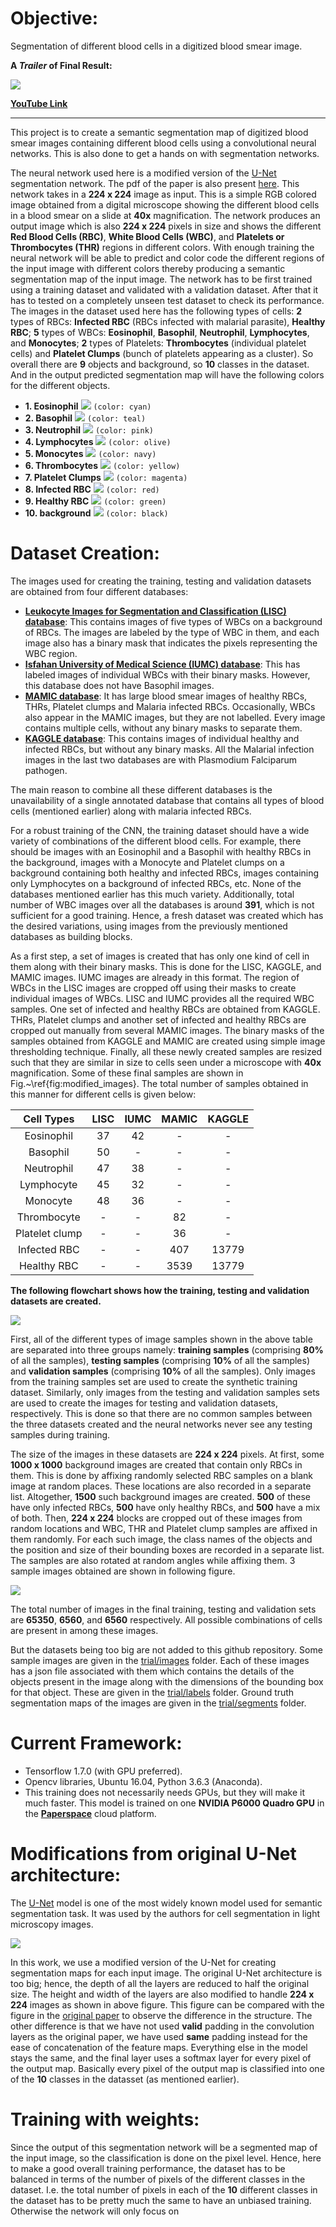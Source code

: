 # Objective: 
Segmentation of different blood cells in a digitized blood smear image.

**A *Trailer* of Final Result:**

![](images/blood_cell_segmentation_resized.gif)

[**YouTube Link**](https://www.youtube.com/watch?v=iXx_U7ga3FU&feature=youtu.be)

---

This project is to create a semantic segmentation map of digitized blood smear images containing different blood cells using a convolutional neural networks.
This is also done to get a hands on with segmentation networks.

The neural network used here is a modified version of the [U-Net](https://arxiv.org/abs/1505.04597) segmentation network. The pdf of the paper is also present [here](extra_files/Unet.pdf).
This network takes in a **224 x 224** image as input. This is a simple RGB colored image obtained from a digital microscope showing the different blood cells in a blood smear on a slide at **40x** magnification.
The network produces an output image which is also **224 x 224** pixels in size and shows the different **Red Blood Cells (RBC)**, **White Blood Cells (WBC)**, and **Platelets or Thrombocytes (THR)** regions in different colors.
With enough training the neural network will be able to predict and color code the different regions of the input image with different colors thereby producing a semantic segmentation map of the input image.
The network has to be first trained using a training dataset and validated with a validation dataset. After that it has to tested on a completely unseen test dataset to check its performance.
The images in the dataset used here has the following types of cells: **2** types of RBCs: **Infected RBC** (RBCs infected with malarial parasite), **Healthy RBC**; 
**5** types of WBCs: **Eosinophil**, **Basophil**, **Neutrophil**, **Lymphocytes**, and **Monocytes**; 
**2** types of Platelets: **Thrombocytes** (individual platelet cells) and **Platelet Clumps** (bunch of platelets appearing as a cluster).
So overall there are **9** objects and background, so **10** classes in the dataset. And in the output predicted segmentation map will have the following colors for the different objects.

* **1. Eosinophil** ![](https://placehold.it/20/00ffff?text=+)   `(color: cyan)`
* **2. Basophil** ![](https://placehold.it/20/008080?text=+)   `(color: teal)`
* **3. Neutrophil** ![](https://placehold.it/20/fbbebe?text=+)   `(color: pink)`
* **4. Lymphocytes** ![](https://placehold.it/20/808000?text=+)   `(color: olive)`
* **5. Monocytes** ![](https://placehold.it/20/000080?text=+)   `(color: navy)`
* **6. Thrombocytes** ![](https://placehold.it/20/ffff00?text=+)   `(color: yellow)`
* **7. Platelet Clumps** ![](https://placehold.it/20/ff00ff?text=+)   `(color: magenta)`
* **8. Infected RBC** ![](https://placehold.it/20/ff0000?text=+)   `(color: red)`
* **9. Healthy RBC** ![](https://placehold.it/20/00ff00?text=+)   `(color: green)`
* **10. background** ![](https://placehold.it/20/000000?text=+)   `(color: black)`

# Dataset Creation:
The images used for creating the training, testing and validation datasets are obtained from four different databases: 
* [**Leukocyte Images for Segmentation and Classification (LISC) database**](http://users.cecs.anu.edu.au/~hrezatofighi/publications.htm): This contains images of five types of WBCs on a background of RBCs. The images are labeled by the type of WBC in them, and each image also has a binary mask that indicates the pixels representing the WBC region.
* [**Isfahan University of Medical Science (IUMC) database**](https://misp.mui.ac.ir/fa): This has labeled images of individual WBCs with their binary masks. However, this database does not have Basophil images.
* [**MAMIC database**](http://fimm.webmicroscope.net/Research/Momic): It has large blood smear images of healthy RBCs, THRs, Platelet clumps and Malaria infected RBCs. Occasionally, WBCs also appear in the MAMIC images, but they are not labelled. Every image contains multiple cells, without any binary masks to separate them.
* [**KAGGLE database**](https://www.kaggle.com/iarunava/cell-images-for-detecting-malaria): This contains images of individual healthy and infected RBCs, but without any binary masks. All the Malarial infection images in the last two databases 
are with Plasmodium Falciparum pathogen.

The main reason to combine all these different databases is the unavailability of a single annotated database that contains all types of blood cells (mentioned earlier) along with malaria infected RBCs.

For a robust training of the CNN, the training dataset should have a wide variety of combinations of the different blood cells. 
For example, there should be images with an Eosinophil and a Basophil with healthy RBCs in the background, images with a Monocyte and Platelet clumps on a background containing both healthy and infected RBCs, images containing only Lymphocytes on 
a background of infected RBCs, etc. None of the databases mentioned earlier has this much variety. 
Additionally, total number of WBC images over all the databases is around **391**, which is not sufficient for a good training. Hence, a fresh dataset was created which has the desired variations, using images from the previously mentioned databases as building blocks.

As a first step, a set of images is created that has only one kind of cell in them along with their binary masks. This is done for the LISC, KAGGLE, and MAMIC images. IUMC images are already in this format. 
The region of WBCs in the LISC images are cropped off using their masks to create individual images of WBCs. LISC and IUMC provides all the required WBC samples. 
One set of infected and healthy RBCs are obtained from KAGGLE. THRs, Platelet clumps and another set of infected and healthy RBCs are cropped out manually from several MAMIC images. 
The binary masks of the samples obtained from KAGGLE and MAMIC are created using simple image thresholding technique. 
Finally, all these newly created samples are resized such that they are similar in size to cells seen under a microscope with **40x** magnification. Some of these final samples are shown in Fig.~\ref{fig:modified_images}. 
The total number of samples obtained in this manner for different cells is given below: 

| Cell Types | LISC | IUMC | MAMIC | KAGGLE |
|:----------:|:----:|:----:|:-----:|:------:|
| Eosinophil | 37 | 42 | - | - |
| Basophil | 50 | - | - | - |
| Neutrophil | 47 | 38 | - | - |
| Lymphocyte | 45 | 32 | - | - |
| Monocyte | 48 | 36 | - | - |
| Thrombocyte | - | - | 82 | - |
| Platelet clump | - | - | 36 | - |
| Infected RBC | - | - | 407 | 13779 |
| Healthy RBC | - | - | 3539 | 13779 |


**The following flowchart shows how the training, testing and validation datasets are created.**

![](images/dataset_creation_flowchart.png)


First, all of the different types of image samples shown in the above table are separated into three groups namely: **training samples** (comprising **80%** of all the samples), **testing samples** (comprising **10%** of all the samples) and **validation samples** (comprising **10%** of all the samples). Only images from the training samples set are used to create the synthetic training dataset. Similarly, only images from the testing and validation samples sets are used to create the images for testing and validation datasets, respectively. This is done so that there are no common samples between the three datasets created and the neural networks never see any testing samples during training.

The size of the images in these datasets are **224 x 224** pixels. At first, some **1000 x 1000** background images are created that contain only RBCs in them. This is done by affixing randomly selected RBC samples on a blank image at random places. These locations are also recorded in a separate list. Altogether, **1500** such background images are created. **500** of these have only infected RBCs, **500** have only healthy RBCs, and **500** have a mix of both. Then, **224 x 224** blocks are cropped out of these images from random locations and WBC, THR and Platelet clump samples are affixed in them randomly. For each such image, the class names of the objects and the position and size of their bounding boxes are recorded in a separate list. The samples are also rotated at random angles while affixing them. 3 sample images obtained are shown in following figure.

![](images/final_images_2.png)


The total number of images in the final training, testing and validation sets are **65350**, **6560**, and **6560** respectively. All possible combinations of cells are present in among these images. 

But the datasets being too big are not added to this github repository. Some sample images are given in the [trial/images](trial/images) folder. Each of these images has a json file associated with them which contains the details of the objects present in the image along with the dimensions of the bounding box for that object. These are given in the [trial/labels](trial/labels) folder. Ground truth segmentation maps of the images are given in the [trial/segments](trial/segments) folder.


# Current Framework: 
* Tensorflow 1.7.0 (with GPU preferred). 
* Opencv libraries, Ubuntu 16.04, Python 3.6.3 (Anaconda).
* This training does not necessarily needs GPUs, but they will make it much faster. This model is trained on one **NVIDIA P6000 Quadro GPU** in the [**Paperspace**](https://www.paperspace.com/) cloud platform.


# Modifications from original U-Net architecture:
The [U-Net](extra_files/Unet.pdf) model is one of the most widely known model used for semantic segmentation task. It was used by the authors for cell segmentation in light microscopy images.

![](images/unet_model_diagram.png)

In this work, we use a modified version of the U-Net for creating segmentation maps for each input image. The original U-Net architecture is too big; hence, the depth of all the layers are reduced to half the original size. The height and width 
of the layers are also modified to handle **224 x 224** images as shown in above figure. This figure can be compared with the figure in the [original paper](extra_files/Unet.pdf) to observe the difference in the structure.
The other difference is that we have not used **valid** padding in the convolution layers as the original paper, we have used **same** padding instead for the ease of concatenation of the feature maps. 
Everything else in the model stays the same, and the final layer uses a softmax layer for every pixel of the output map. Basically every pixel of the output map is classified into one of the **10** classes in the datasset (as mentioned earlier).


# Training with weights:
Since the output of this segmentation network will be a segmented map of the input image, so the classification is done on the pixel level. Hence, here to make a good overall training performance, the dataset has to be balanced in terms of the number of pixels of the different classes in the dataset. I.e. the total number of pixels in each of the **10** different classes in the dataset has to be pretty much the same to have an unbiased training. Otherwise the network will only focus on 